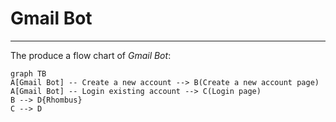 # Gmail Bot 

------------

The produce a flow chart of *Gmail Bot*:

```mermaid
graph TB
A[Gmail Bot] -- Create a new account --> B(Create a new account page)
A[Gmail Bot] -- Login existing account --> C(Login page)
B --> D{Rhombus}
C --> D
```